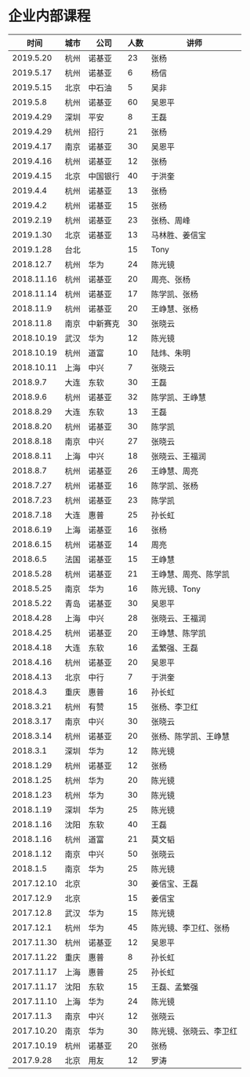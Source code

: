 # 企业内部课程

时间 | 城市 | 公司 | 人数 | 讲师
--- | --- | --- | --- | ---
2019.5.20 | 杭州 | 诺基亚 | 23 | 张杨
2019.5.17 | 杭州 | 诺基亚 | 6 | 杨信
2019.5.15 | 北京 | 中石油 | 5 | 吴非
2019.5.8 | 杭州 | 诺基亚 | 60 | 吴恩平
2019.4.29 | 深圳 | 平安 | 8 | 王磊
2019.4.29 | 杭州 | 招行 | 21 | 张杨
2019.4.17 | 南京 | 诺基亚 | 30 | 吴恩平
2019.4.16 | 杭州 | 诺基亚 | 12 | 张杨
2019.4.15 | 北京 | 中国银行 | 40 | 于洪奎
2019.4.4 | 杭州 | 诺基亚 | 13 | 张杨
2019.4.2 | 杭州 | 诺基亚 | 15 | 张杨
2019.2.19 | 杭州 | 诺基亚 | 23 | 张杨、周峰
2019.1.30 | 北京 | 诺基亚 | 13 | 马林胜、姜信宝
2019.1.28 | 台北 | | 15 | Tony
2018.12.7 | 杭州 | 华为 | 24 | 陈光镜
2018.11.16 | 杭州 | 诺基亚 | 20 | 周亮、张杨
2018.11.14 | 杭州 | 诺基亚 | 17 | 陈学凯、张杨
2018.11.9 | 杭州 | 诺基亚 | 20 | 王峥慧、张杨
2018.11.8 | 南京 | 中新赛克 | 30 | 张晓云
2018.10.19 | 武汉 | 华为 | 12 | 陈光镜
2018.10.19 | 杭州 | 道富 | 10 | 陆炜、朱明
2018.10.11 | 上海 | 中兴 | 7 | 张晓云
2018.9.7 | 大连 | 东软 | 30 | 王磊
2018.9.6 | 杭州 | 诺基亚 | 32 | 陈学凯、王峥慧
2018.8.29 | 大连 | 东软 | 13 | 王磊
2018.8.20 | 杭州 | 诺基亚 | 30 | 陈学凯
2018.8.18 | 南京 | 中兴 | 27 | 张晓云
2018.8.11 | 上海 | 中兴 | 18 | 张晓云、王福润
2018.8.7 | 杭州 | 诺基亚 | 26 | 王峥慧、周亮
2018.7.27 | 杭州 | 诺基亚 | 16 | 陈学凯、张杨
2018.7.23 | 杭州 | 诺基亚 | 23 | 陈学凯
2018.7.18 | 大连 | 惠普 | 25 | 孙长虹
2018.6.19 | 上海 | 诺基亚 | 16 | 张杨
2018.6.15 | 杭州 | 诺基亚 | 14 | 周亮
2018.6.5 | 法国 | 诺基亚 | 15 | 王峥慧
2018.5.28 | 杭州 | 诺基亚 | 21 | 王峥慧、周亮、陈学凯
2018.5.25 | 南京 | 华为 | 16 | 陈光镜、Tony
2018.5.22 | 青岛 | 诺基亚 | 30 | 吴恩平
2018.4.28 | 上海 | 中兴 | 28 | 张晓云、王福润
2018.4.25 | 杭州 | 诺基亚 | 20 | 王峥慧、陈学凯
2018.4.18 | 大连 | 东软 | 16 | 孟繁强、王磊
2018.4.16 | 杭州 | 诺基亚 | 20 | 吴恩平
2018.4.13 | 北京 | 中行 | 7 | 于洪奎
2018.4.3 | 重庆 | 惠普 | 16 | 孙长虹
2018.3.21 | 杭州 | 有赞 | 15 | 张杨、李卫红
2018.3.17 | 南京 | 中兴 | 30 | 张晓云
2018.3.14 | 杭州 | 诺基亚 | 20 | 张杨、陈学凯、王峥慧
2018.3.1 | 深圳 | 华为 | 12 | 陈光镜
2018.1.29 | 杭州 | 诺基亚 | 12 | 张杨
2018.1.25 | 杭州 | 华为 | 20 | 陈光镜
2018.1.23 | 杭州 | 华为 | 30 | 陈光镜
2018.1.19 | 深圳 | 华为 | 25 | 陈光镜
2018.1.16 | 沈阳 | 东软 | 40 | 王磊
2018.1.16 | 杭州 | 道富 | 21 | 莫文韬
2018.1.12 | 南京 | 中兴 | 50 | 张晓云
2018.1.5 | 南京 | 华为 | 25 | 陈光镜
2017.12.10 | 北京 | | 30 | 姜信宝、王磊
2017.12.9 | 北京 | | 15 | 姜信宝
2017.12.8 | 武汉 | 华为 | 15 | 陈光镜
2017.12.1 | 杭州 | 华为 | 45 | 陈光镜、李卫红、张杨
2017.11.30 | 杭州 | 诺基亚 | 12 | 吴恩平
2017.11.22 | 重庆 | 惠普 | 8 | 孙长虹
2017.11.17 | 上海 | 惠普 | 25 | 孙长虹
2017.11.17 | 沈阳 | 东软 | 15 | 王磊、孟繁强
2017.11.10 | 上海 | 华为 | 24 | 陈光镜
2017.11.3 | 南京 | 中兴 | 12 | 张晓云
2017.10.20 | 南京 | 华为 | 30 | 陈光镜、张晓云、李卫红
2017.10.19 | 杭州 | 诺基亚 | 20 | 张杨
2017.9.28 | 北京 | 用友 | 12 | 罗涛
